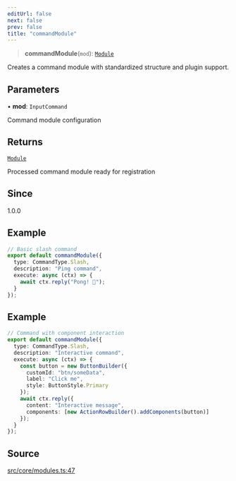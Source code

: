```yaml
---
editUrl: false
next: false
prev: false
title: "commandModule"
---
```


> **commandModule**(`mod`): [`Module`](/v4/api/interfaces/module/)

Creates a command module with standardized structure and plugin support.

## Parameters

• **mod**: `InputCommand`

Command module configuration

## Returns

[`Module`](/v4/api/interfaces/module/)

Processed command module ready for registration

## Since

1.0.0

## Example

```ts
// Basic slash command
export default commandModule({
  type: CommandType.Slash,
  description: "Ping command",
  execute: async (ctx) => {
    await ctx.reply("Pong! 🏓");
  }
});
```

## Example

```ts
// Command with component interaction
export default commandModule({
  type: CommandType.Slash,
  description: "Interactive command",
  execute: async (ctx) => {
    const button = new ButtonBuilder({
      customId: "btn/someData",
      label: "Click me",
      style: ButtonStyle.Primary
    });
    await ctx.reply({
      content: "Interactive message",
      components: [new ActionRowBuilder().addComponents(button)]
    });
  }
});
```

## Source

[src/core/modules.ts:47](https://github.com/sern-handler/handler/blob/513ac8edf4d89ef8d6a1ed18ea3d08f31adf7ddb/src/core/modules.ts#L47)

